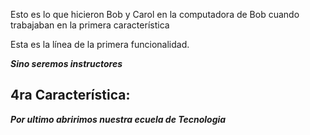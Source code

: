 
Esto es lo que hicieron Bob y Carol en la computadora de Bob cuando trabajaban en la primera característica


Esta es la línea de la primera funcionalidad.

***Sino seremos instructores***

## 4ra Característica:

***Por ultimo abririmos nuestra ecuela de Tecnologia***
